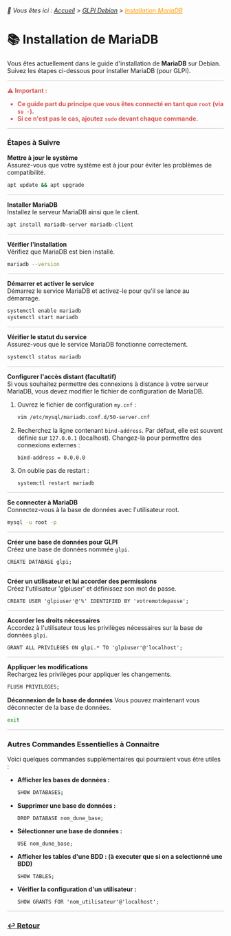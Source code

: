 <link rel="stylesheet" type="text/css" href="/assets/css/blue-theme.css">

###### 📂 Vous êtes ici : [Accueil](../../index.md) > [GLPI Debian](../glpi-debian/index.md) > <a href="" style="color: #ff9900; text-decoration: underline;">Installation MariaDB</a>


# 📚 Installation de MariaDB

Vous êtes actuellement dans le guide d'installation de **MariaDB** sur Debian. Suivez les étapes ci-dessous pour installer MariaDB (pour GLPI).

<hr style="border: 1px solid #ccc; height: 1px; background-color: #ccc; border: none;">

<div style="color: #d9534f; font-weight: bold; margin-bottom: 1em;">
  ⚠️ <strong>Important :</strong>
  <ul>
    <li>Ce guide part du principe que vous êtes connecté en tant que <code>root</code> (via <code>su -</code>).</li>
    <li>Si ce n'est pas le cas, ajoutez <code>sudo</code> devant chaque commande.</li>
  </ul>
</div>

<hr style="border: 1px solid #ccc; height: 1px; background-color: #ccc; border: none;">

### Étapes à Suivre

**Mettre à jour le système**  
Assurez-vous que votre système est à jour pour éviter les problèmes de compatibilité.

```bash
apt update && apt upgrade
```

<hr style="border: 1px solid #ccc; height: 1px; background-color: #ccc; border: none;">

**Installer MariaDB**  
Installez le serveur MariaDB ainsi que le client.

```bash
apt install mariadb-server mariadb-client
```

<hr style="border: 1px solid #ccc; height: 1px; background-color: #ccc; border: none;">

**Vérifier l'installation**  
Vérifiez que MariaDB est bien installé.

```bash
mariadb --version
```

<hr style="border: 1px solid #ccc; height: 1px; background-color: #ccc; border: none;">

**Démarrer et activer le service**  
Démarrez le service MariaDB et activez-le pour qu'il se lance au démarrage.

```bash
systemctl enable mariadb
systemctl start mariadb
```

<hr style="border: 1px solid #ccc; height: 1px; background-color: #ccc; border: none;">

**Vérifier le statut du service**  
Assurez-vous que le service MariaDB fonctionne correctement.

```bash
systemctl status mariadb
```

<hr style="border: 1px solid #ccc; height: 1px; background-color: #ccc; border: none;">

**Configurer l'accès distant (facultatif)**  
Si vous souhaitez permettre des connexions à distance à votre serveur MariaDB, vous devez modifier le fichier de configuration de MariaDB.

1. Ouvrez le fichier de configuration `my.cnf` :

   ```bash
   vim /etc/mysql/mariadb.conf.d/50-server.cnf
   ```

2. Recherchez la ligne contenant `bind-address`. Par défaut, elle est souvent définie sur `127.0.0.1` (localhost). Changez-la pour permettre des connexions externes :

   ```plaintext
   bind-address = 0.0.0.0
   ```
3. On oublie pas de restart : 
   ```plaintext
   systemctl restart mariadb
   ```

<hr style="border: 1px solid #ccc; height: 1px; background-color: #ccc; border: none;">

**Se connecter à MariaDB**  
Connectez-vous à la base de données avec l'utilisateur root.

```bash
mysql -u root -p
```

<hr style="border: 1px solid #ccc; height: 1px; background-color: #ccc; border: none;">

**Créer une base de données pour GLPI**  
Créez une base de données nommée `glpi`.

```
CREATE DATABASE glpi;
```

<hr style="border: 1px solid #ccc; height: 1px; background-color: #ccc; border: none;">

**Créer un utilisateur et lui accorder des permissions**  
Créez l'utilisateur 'glpiuser' et définissez son mot de passe.

```
CREATE USER 'glpiuser'@'%' IDENTIFIED BY 'votremotdepasse';
```

<hr style="border: 1px solid #ccc; height: 1px; background-color: #ccc; border: none;">

**Accorder les droits nécessaires**  
Accordez à l'utilisateur tous les privilèges nécessaires sur la base de données `glpi`.

```
GRANT ALL PRIVILEGES ON glpi.* TO 'glpiuser'@'localhost';
```

<hr style="border: 1px solid #ccc; height: 1px; background-color: #ccc; border: none;">

**Appliquer les modifications**  
Rechargez les privilèges pour appliquer les changements.

```bash
FLUSH PRIVILEGES;
```

**Déconnexion de la base de données**
Vous pouvez maintenant vous déconnecter de la base de données.
```bash
exit
```

<hr style="border: 1px solid #ccc; height: 1px; background-color: #ccc; border: none;">

### Autres Commandes Essentielles à Connaitre

Voici quelques commandes supplémentaires qui pourraient vous être utiles :

- **Afficher les bases de données :**
  ```bash
  SHOW DATABASES;
  ```

- **Supprimer une base de données :**
  ```
  DROP DATABASE nom_dune_base;
  ```

- **Sélectionner une base de données :**
  ```
  USE nom_dune_base;
  ```

- **Afficher les tables d'une BDD : (à executer que si on a selectionné une BDD)**
  ```
  SHOW TABLES;
  ```
- **Vérifier la configuration d'un utilisateur :**
  ```
  SHOW GRANTS FOR 'nom_utilisateur'@'localhost';
  ```

<hr style="border: 1px solid #ccc; height: 1px; background-color: #ccc; border: none;">

### **[↩️ Retour](../../index.md)**